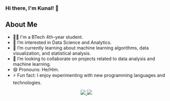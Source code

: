 ### Hi there, I'm Kunal! 👋

## About Me
- 👨‍🎓 I'm a BTech 4th-year student.
- 👀 I’m interested in Data Science and Analytics.
- 🌱 I’m currently learning about machine learning algorithms, data visualization, and statistical analysis.
- 💼 I’m looking to collaborate on projects related to data analysis and machine learning.
- 😄 Pronouns: He/Him.
- ⚡ Fun fact: I enjoy experimenting with new programming languages and technologies.

<p align = "center">
  

</p>

<p align = "center">
 <a href="https://www.linkedin.com/in/dharpure-kunal/">
 <img src="https://img.shields.io/badge/-LinkedIn-blue?style=flat-square&logo=Linkedin&logoColor=white&link=https://www.linkedin.com/in/dharpure-kunal/"  />
 </a>
  
 <a href="mailto:dharpurekunal08@gmail.com">
 <img src="https://img.shields.io/badge/-Contact_Me-BC4E48?style=flat-square&logo=Gmail&logoColor=white&link=mailto:dharpurekunal08@gmail.com" />
 </a>
   
</p>

